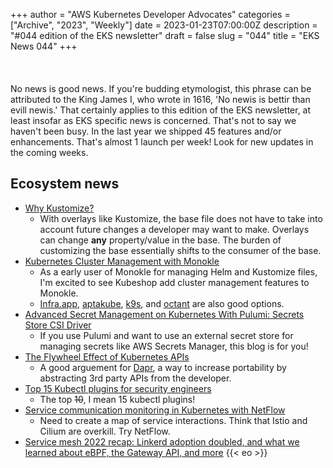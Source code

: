 +++
author = "AWS Kubernetes Developer Advocates"
categories = ["Archive", "2023", "Weekly"]
date = 2023-01-23T07:00:00Z
description = "#044 edition of the EKS newsletter"
draft = false
slug = "044"
title = "EKS News 044"
+++
<br/><br/><br/><br/>
No news is good news. If you're budding etymologist, this phrase can be attributed to the King James I, who wrote in 1616, 'No newis is bettir than evill newis.' That certainly applies to this edition of the EKS newsletter, at least insofar as EKS specific news is concerned. That's not to say we haven't been busy. In the last year we shipped 45 features and/or enhancements. That's almost 1 launch per week! Look for new updates in the coming weeks.

## Ecosystem news

* [Why Kustomize?](https://whyk8s.substack.com/p/why-kustomize)
  * With overlays like Kustomize, the base file does not have to take into account future changes a developer may want to make. Overlays can change **any** property/value in the base. The burden of customizing the base essentially shifts to the consumer of the base.
* [Kubernetes Cluster Management with Monokle](https://monokle.io/blog/kubernetes-cluster-management-with-monokle)
  * As a early user of Monokle for managing Helm and Kustomize files, I'm excited to see Kubeshop add cluster management features to Monokle.
  * [Infra.app](https://infra.app/), [aptakube](https://aptakube.com/), [k9s](https://k9scli.io/), and [octant](https://octant.dev/) are also good options.
* [Advanced Secret Management on Kubernetes With Pulumi: Secrets Store CSI Driver](https://blog.ediri.io/advanced-secret-management-on-kubernetes-with-pulumi-secrets-store-csi-driver)
  * If you use Pulumi and want to use an external secret store for managing secrets like AWS Secrets Manager, this blog is for you!
* [The Flywheel Effect of Kubernetes APIs](https://thenewstack.io/the-flywheel-effect-of-kubernetes-apis/)
  * A good arguement for [Dapr](https://dapr.io/), a way to increase portability by abstracting 3rd party APIs from the developer.
* [Top 15 Kubectl plugins for security engineers](https://sysdig.com/blog/top-15-kubectl-plugins-for-security-engineers/)
  * The top ~~10~~, I mean 15 kubectl plugins!
* [Service communication monitoring in Kubernetes with NetFlow](https://blog.palark.com/kubernetes-services-interaction-monitoring-with-netflow/)
  * Need to create a map of service interactions. Think that Istio and Cilium are overkill. Try NetFlow.
* [Service mesh 2022 recap: Linkerd adoption doubled, and what we learned about eBPF, the Gateway API, and more](https://www.cncf.io/blog/2023/01/20/service-mesh-2022-recap-linkerd-adoption-doubled-and-what-we-learned-about-ebpf-the-gateway-api-and-more/)
{{< eo >}}
